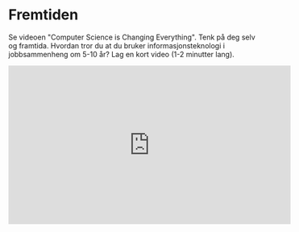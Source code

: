 # Fremtiden

Se videoen "Computer Science is Changing Everything". Tenk på deg selv og framtida. Hvordan tror du at du bruker informasjonsteknologi i jobbsammenheng om 5-10 år? Lag en kort video (1-2 minutter lang).

<iframe width="560" height="315" src="https://www.youtube.com/embed/xJqSu1IbcHg?rel=0" frameborder="0" allow="autoplay; encrypted-media" allowfullscreen></iframe>
